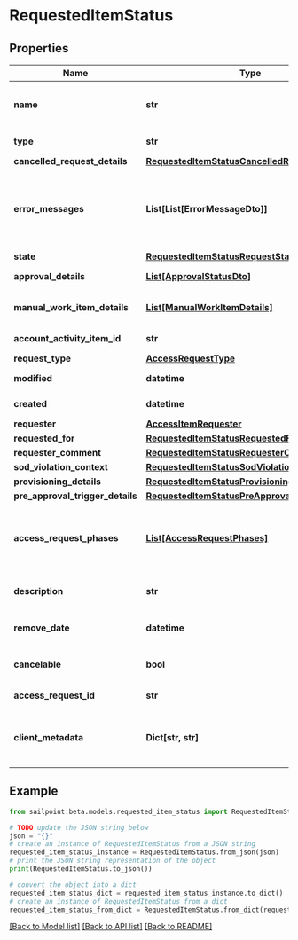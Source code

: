 # RequestedItemStatus


## Properties

Name | Type | Description | Notes
------------ | ------------- | ------------- | -------------
**name** | **str** | Human-readable display name of the item being requested. | [optional] 
**type** | **str** | Type of requested object. | [optional] 
**cancelled_request_details** | [**RequestedItemStatusCancelledRequestDetails**](RequestedItemStatusCancelledRequestDetails.md) |  | [optional] 
**error_messages** | **List[List[ErrorMessageDto]]** | List of list of localized error messages, if any, encountered during the approval/provisioning process. | [optional] 
**state** | [**RequestedItemStatusRequestState**](RequestedItemStatusRequestState.md) |  | [optional] 
**approval_details** | [**List[ApprovalStatusDto]**](ApprovalStatusDto.md) | Approval details for each item. | [optional] 
**manual_work_item_details** | [**List[ManualWorkItemDetails]**](ManualWorkItemDetails.md) | Manual work items created for provisioning the item. | [optional] 
**account_activity_item_id** | **str** | Id of associated account activity item. | [optional] 
**request_type** | [**AccessRequestType**](AccessRequestType.md) |  | [optional] 
**modified** | **datetime** | When the request was last modified. | [optional] 
**created** | **datetime** | When the request was created. | [optional] 
**requester** | [**AccessItemRequester**](AccessItemRequester.md) |  | [optional] 
**requested_for** | [**RequestedItemStatusRequestedFor**](RequestedItemStatusRequestedFor.md) |  | [optional] 
**requester_comment** | [**RequestedItemStatusRequesterComment**](RequestedItemStatusRequesterComment.md) |  | [optional] 
**sod_violation_context** | [**RequestedItemStatusSodViolationContext**](RequestedItemStatusSodViolationContext.md) |  | [optional] 
**provisioning_details** | [**RequestedItemStatusProvisioningDetails**](RequestedItemStatusProvisioningDetails.md) |  | [optional] 
**pre_approval_trigger_details** | [**RequestedItemStatusPreApprovalTriggerDetails**](RequestedItemStatusPreApprovalTriggerDetails.md) |  | [optional] 
**access_request_phases** | [**List[AccessRequestPhases]**](AccessRequestPhases.md) | A list of Phases that the Access Request has gone through in order, to help determine the status of the request. | [optional] 
**description** | **str** | Description associated to the requested object. | [optional] 
**remove_date** | **datetime** | When the role access is scheduled for removal. | [optional] 
**cancelable** | **bool** | True if the request can be canceled. | [optional] [default to False]
**access_request_id** | **str** | This is the account activity id. | [optional] 
**client_metadata** | **Dict[str, str]** | Arbitrary key-value pairs, if any were included in the corresponding access request | [optional] 

## Example

```python
from sailpoint.beta.models.requested_item_status import RequestedItemStatus

# TODO update the JSON string below
json = "{}"
# create an instance of RequestedItemStatus from a JSON string
requested_item_status_instance = RequestedItemStatus.from_json(json)
# print the JSON string representation of the object
print(RequestedItemStatus.to_json())

# convert the object into a dict
requested_item_status_dict = requested_item_status_instance.to_dict()
# create an instance of RequestedItemStatus from a dict
requested_item_status_from_dict = RequestedItemStatus.from_dict(requested_item_status_dict)
```
[[Back to Model list]](../README.md#documentation-for-models) [[Back to API list]](../README.md#documentation-for-api-endpoints) [[Back to README]](../README.md)


